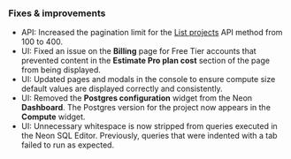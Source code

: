 ### Fixes & improvements

- API: Increased the pagination limit for the [List projects](https://api-docs.neon.tech/reference/listprojects) API method from 100 to 400.
- UI: Fixed an issue on the **Billing** page for Free Tier accounts that prevented content in the **Estimate Pro plan cost** section of the page from being displayed.
- UI: Updated pages and modals in the console to ensure compute size default values are displayed correctly and consistently.
- UI: Removed the **Postgres configuration** widget from the Neon **Dashboard**. The Postgres version for the project now appears in the **Compute** widget.
- UI: Unnecessary whitespace is now stripped from queries executed in the Neon SQL Editor. Previously, queries that were indented with a tab failed to run as expected.
